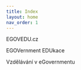 ```yaml
---
title: Index
layout: home
nav_order: 1
---
```


EGOVEDU.cz

EGOVernment EDUkace

Vzdělávání v eGovernmentu


